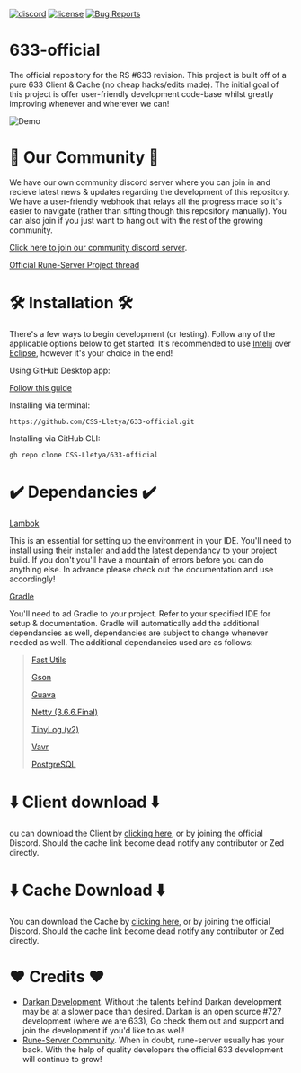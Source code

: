 [![discord][discord-badge]][discord-link] [![license][license-badge]][gnu-gpl-link] [![Bug Reports][bug-badge]][bug-link]

[discord-link]: https://discord.gg/zuqCZhHQaG
[discord-badge]: https://img.shields.io/discord/842792972222595072?label=discord&logo=discord

[gnu-gpl-link]: https://www.gnu.org/licenses/gpl-3.0.en.html
[license-badge]: https://img.shields.io/badge/license-GPLv3-blue.svg

[bug-link]: https://github.com/CSS-Lletya/633-official/issues
[bug-badge]: https://img.shields.io/github/issues-raw/CSS-Lletya/633-official/bug?label=Bug_Reports

# 633-official
The official repository for the RS #633 revision. This project is built off of a pure 633 Client & Cache (no cheap hacks/edits made). The initial goal of this project is offer user-friendly development code-base whilst greatly improving whenever and wherever we can!

![Demo](https://i.imgur.com/FR4QVgR.png)

# 👋 Our Community 👋
We have our own community discord server where you can join in and recieve latest news & updates regarding the development of this repository. We have a user-friendly webhook that relays all the progress made so it's easier to navigate (rather than sifting though this repository manually). You can also join if you just want to hang out with the rest of the growing community.

[Click here to join our community discord server](https://discord.gg/zuqCZhHQaG).

[Official Rune-Server Project thread](https://www.rune-server.ee/runescape-development/rs-503-client-server/projects/698925-open633-new-revision-development.html)

# 🛠️ Installation 🛠️
There's a few ways to begin development (or testing). Follow any of the applicable options below to get started! It's recommended to use [Intelij](https://www.jetbrains.com/idea/) over [Eclipse](https://www.eclipse.org/ide/), however it's your choice in the end!

Using GitHub Desktop app:

[Follow this guide](https://docs.github.com/en/desktop/contributing-and-collaborating-using-github-desktop/adding-and-cloning-repositories/cloning-a-repository-from-github-to-github-desktop)

Installing via terminal:
```
https://github.com/CSS-Lletya/633-official.git
```
Installing via GitHub CLI:
```
gh repo clone CSS-Lletya/633-official
```

# ✔️ Dependancies ✔️
[Lambok](https://projectlombok.org/)

This is an essential for setting up the environment in your IDE. You'll need to install using their installer and add the latest dependancy to your project build.
If you don't you'll have a mountain of errors before you can do anything else. In advance please check out the documentation and use accordingly!

[Gradle](https://gradle.org/)

You'll need to ad Gradle to your project. Refer to your specified IDE for setup & documentation. Gradle will automatically add the additional dependancies as well, dependancies are subject to change whenever needed as well. The additional dependancies used are as follows:

> [Fast Utils](https://fastutil.di.unimi.it/)
> 
> [Gson](https://github.com/google/gson)
> 
> [Guava](https://github.com/google/guava)
> 
> [Netty (3.6.6.Final)](https://netty.io/news/2013/05/15/3-6-6-Final.html)
> 
> [TinyLog (v2)](https://tinylog.org/v2/)
> 
> [Vavr](https://www.vavr.io/)
>
> [PostgreSQL](https://www.postgresql.org/)

# ⬇️ Client download ⬇️
ou can download the Client  by [clicking here](https://mega.nz/file/Q45y0AzT#3XGhBwujEsH4dhA-FfP9FNRC0Rh7KKcXlvCLEG7JBow), or by joining the official Discord. Should the cache link become dead notify any contributor or Zed directly.

# ⬇️ Cache Download ⬇️
You can download the Cache by [clicking here](https://mega.nz/file/l5ZhDI6L#k1fXD0Byr59AsPlUkc0OKlLopMSRiaNSLzB-vYkT2qg), or by joining the official Discord. Should the cache link become dead notify any contributor or Zed directly.

# ❤️ Credits ❤️
- [Darkan Development](https://github.com/DarkanRS). Without the talents behind Darkan development may be at a slower pace than desired. Darkan is an open source #727 development (where we are 633), Go check them out and support and join the development if you'd like to as well!
- [Rune-Server Community](https://www.rune-server.ee/). When in doubt, rune-server usually has your back. With the help of quality developers the official 633 development will continue to grow!
